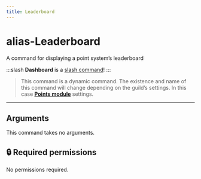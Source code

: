 ```yaml
---
title: Leaderboard
---
```

# alias-Leaderboard

A command for displaying a point system’s leaderboard

:::slash
**Dashboard** is a [slash command](/misc/info/slash/)!
:::

> This command is a dynamic command. The existence and name of this command will change depending on the guild’s settings. In this case [**Points module**](https://docs.monni.fyi/modules/points) settings.

---

## Arguments

This command takes no arguments.

## 🔒 Required permissions

No permissions required.